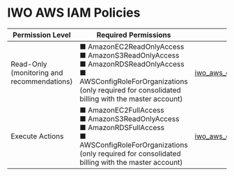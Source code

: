 # IWO AWS IAM Policies

|Permission Level|Required Permissions|Policy JSON|
|--|--|--|
|Read-Only (monitoring and recommendations)| ■ AmazonEC2ReadOnlyAccess<br>■ AmazonS3ReadOnlyAccess<br>■ AmazonRDSReadOnlyAccess<br>■ AWSConfigRoleForOrganizations (only required for consolidated billing with the master account)| [iwo_aws_execute_actions_policy](iwo_aws_readonly_policy.json) |
|Execute Actions|■ AmazonEC2FullAccess<br>■ AmazonS3ReadOnlyAccess<br>■ AmazonRDSFullAccess<br>■ AWSConfigRoleForOrganizations (only required for consolidated billing with the master account)| [iwo_aws_execute_actions_policy](iwo_aws_execute_actions_policy.json)
